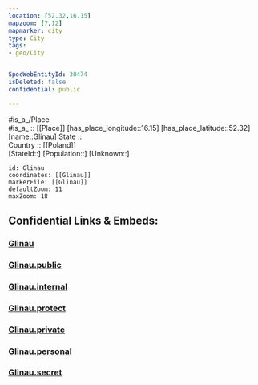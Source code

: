 ```yaml
---
location: [52.32,16.15] 
mapzoom: [7,12] 
mapmarker: city 
type: City
tags:
- geo/City


SpocWebEntityId: 30474
isDeleted: false
confidential: public

---
```

#is_a_/Place  
#is_a_ :: [[Place]] 
[has_place_longitude::16.15] 
[has_place_latitude::52.32] 
[name::Glinau] 
State ::  
Country :: [[Poland]]  
[StateId::] 
[Population::] 
[Unknown::] 


```leaflet
id: Glinau
coordinates: [[Glinau]] 
markerFile: [[Glinau]] 
defaultZoom: 11 
maxZoom: 18
```


## Confidential Links & Embeds: 

### [Glinau](/_Standards/Earth/Continent/Europe/Europe~East/Poland/Provinces~Poland/Greater_Poland/City/Glinau.md) 

### [Glinau.public](/_public/Earth/Continent/Europe/Europe~East/Poland/Provinces~Poland/Greater_Poland/City/Glinau.public.md) 

### [Glinau.internal](/_internal/Earth/Continent/Europe/Europe~East/Poland/Provinces~Poland/Greater_Poland/City/Glinau.internal.md) 

### [Glinau.protect](/_protect/Earth/Continent/Europe/Europe~East/Poland/Provinces~Poland/Greater_Poland/City/Glinau.protect.md) 

### [Glinau.private](/_private/Earth/Continent/Europe/Europe~East/Poland/Provinces~Poland/Greater_Poland/City/Glinau.private.md) 

### [Glinau.personal](/_personal/Earth/Continent/Europe/Europe~East/Poland/Provinces~Poland/Greater_Poland/City/Glinau.personal.md) 

### [Glinau.secret](/_secret/Earth/Continent/Europe/Europe~East/Poland/Provinces~Poland/Greater_Poland/City/Glinau.secret.md)

